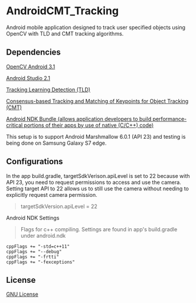 # AndroidCMT_Tracking
Android mobile application designed to track user specified objects using OpenCV with TLD and CMT tracking algorithms.

## Dependencies

[OpenCV Android 3.1](http://opencv.org/downloads.html)

[Android Studio 2.1](https://developer.android.com/studio/index.html)


[Tracking Learning Detection (TLD)](http://www.gnebehay.com/tld/)

[Consensus-based Tracking and Matching of Keypoints for Object Tracking (CMT)](http://www.gnebehay.com/cmt/)

[Android NDK Bundle (allows application developers to build performance-critical portions of their apps by use of native (C/C++) code)](https://developer.android.com/ndk/downloads/index.html)

This setup is to support Android Marshmallow 6.0.1 (API 23) and testing is being done on Samsung Galaxy S7 edge.

## Configurations

In the app build.gradle, targetSdkVerison.apiLevel is set to 22 because with API 23, you need to request permissions to access and use the camera. Setting target API to 22 allows us to still use the camera without needing to explicitly request camera permission.
>targetSdkVersion.apiLevel = 22

Android NDK Settings
> Flags for c++ compiling. Settings are found in app's build.gradle under android.ndk
```
cppFlags += "-std=c++11"
cppFlags += "--debug"
cppFlags += "-frtti"
cppFlags += "-fexceptions"
```


## License
[GNU License](https://github.com/gentlespoon/rshell/blob/exec/LICENSE)
